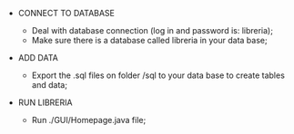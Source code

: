 - CONNECT TO DATABASE

  - Deal with database connection (log in and password is: libreria);
  - Make sure there is a database called libreria in your data base;

- ADD DATA

  - Export the .sql files on folder /sql to your data base to create tables and data;

- RUN LIBRERIA
  - Run ./GUI/Homepage.java file;
